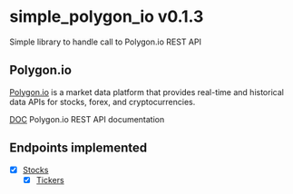 # simple_polygon_io v0.1.3

Simple library to handle call to Polygon.io REST API

## Polygon.io

[Polygon.io](https://polygon.io/) is a market data platform that provides real-time and historical data APIs for stocks, forex, and cryptocurrencies.

[DOC](https://polygon.io/docs/stocks/getting-started) Polygon.io REST API documentation

## Endpoints implemented

- [x] [Stocks](https://polygon.io/docs/stocks/getting-started)
  - [x] [Tickers](https://polygon.io/docs/stocks/get_v3_reference_tickers)